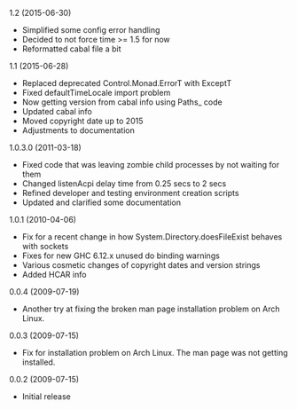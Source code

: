 1.2 (2015-06-30)

   * Simplified some config error handling
   * Decided to not force time >= 1.5 for now
   * Reformatted cabal file a bit


1.1 (2015-06-28)

   * Replaced deprecated Control.Monad.ErrorT with ExceptT
   * Fixed defaultTimeLocale import problem
   * Now getting version from cabal info using Paths_ code
   * Updated cabal info
   * Moved copyright date up to 2015
   * Adjustments to documentation


1.0.3.0 (2011-03-18)

   * Fixed code that was leaving zombie child processes by not
     waiting for them
   * Changed listenAcpi delay time from 0.25 secs to 2 secs
   * Refined developer and testing environment creation scripts
   * Updated and clarified some documentation


1.0.1 (2010-04-06)

   * Fix for a recent change in how System.Directory.doesFileExist
     behaves with sockets
   * Fixes for new GHC 6.12.x unused do binding warnings
   * Various cosmetic changes of copyright dates and version strings
   * Added HCAR info


0.0.4 (2009-07-19)

   * Another try at fixing the broken man page installation problem
     on Arch Linux.


0.0.3 (2009-07-15)

   * Fix for installation problem on Arch Linux. The man page was
     not getting installed.


0.0.2 (2009-07-15)

   * Initial release
